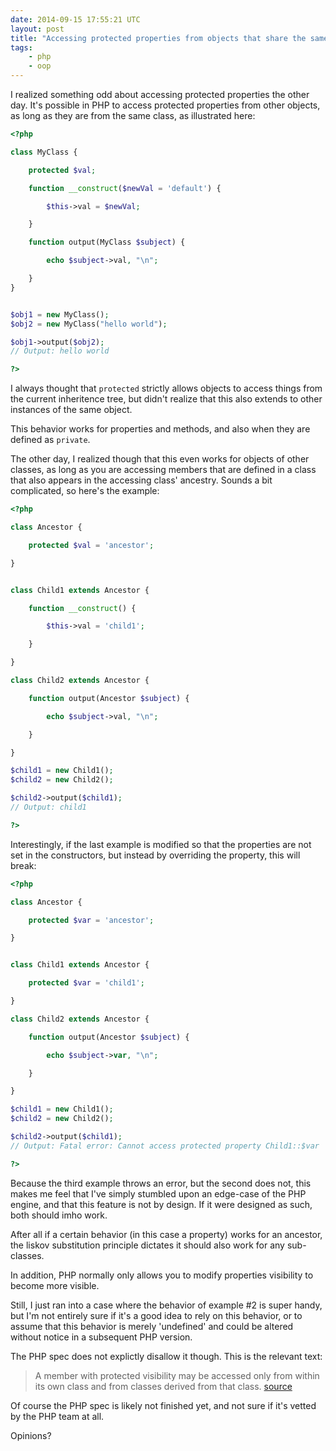 ```yaml
---
date: 2014-09-15 17:55:21 UTC
layout: post
title: "Accessing protected properties from objects that share the same ancestry."
tags:
    - php
    - oop
---
```


I realized something odd about accessing protected properties the other day.
It's possible in PHP to access protected properties from other objects, as
long as they are from the same class, as illustrated here:

```php
<?php

class MyClass {

    protected $val;

    function __construct($newVal = 'default') {

        $this->val = $newVal;

    }

    function output(MyClass $subject) {

        echo $subject->val, "\n";

    }
}


$obj1 = new MyClass();
$obj2 = new MyClass("hello world");

$obj1->output($obj2);
// Output: hello world

?>
```

I always thought that `protected` strictly allows objects to access things
from the current inheritence tree, but didn't realize that this also extends
to other instances of the same object.

This behavior works for properties and methods, and also when they are defined
as `private`.

The other day, I realized though that this even works for objects of other
classes, as long as you are accessing members that are defined in a class that
also appears in the accessing class' ancestry. Sounds a bit complicated, so
here's the example:

```php
<?php

class Ancestor {

    protected $val = 'ancestor';

}


class Child1 extends Ancestor {

    function __construct() {

        $this->val = 'child1';

    }

}

class Child2 extends Ancestor {

    function output(Ancestor $subject) {

        echo $subject->val, "\n";

    }

}

$child1 = new Child1();
$child2 = new Child2();

$child2->output($child1);
// Output: child1

?>
```

Interestingly, if the last example is modified so that the properties are not
set in the constructors, but instead by overriding the property, this will
break:

```php
<?php

class Ancestor {

    protected $var = 'ancestor';

}


class Child1 extends Ancestor {

    protected $var = 'child1';

}

class Child2 extends Ancestor {

    function output(Ancestor $subject) {

        echo $subject->var, "\n";

    }

}

$child1 = new Child1();
$child2 = new Child2();

$child2->output($child1);
// Output: Fatal error: Cannot access protected property Child1::$var

?>
```

Because the third example throws an error, but the second does not, this makes
me feel that I've simply stumbled upon an edge-case of the PHP engine, and
that this feature is not by design. If it were designed as such, both should
imho work.

After all if a certain behavior (in this case a property) works for an
ancestor, the liskov substitution principle dictates it should also work for
any sub-classes.

In addition, PHP normally only allows you to modify properties visibility to
become more visible.

Still, I just ran into a case where the behavior of example #2 is super handy,
but I'm not entirely sure if it's a good idea to rely on this behavior, or to
assume that this behavior is merely 'undefined' and could be altered without
notice in a subsequent PHP version.

The PHP spec does not explictly disallow it though. This is the relevant text:

> A member with protected visibility may be accessed only from within its own
> class and from classes derived from that class. [source][1]

Of course the PHP spec is likely not finished yet, and not sure if it's vetted
by the PHP team at all.

Opinions?

[1]: https://github.com/php/php-langspec/blob/master/spec/14-classes.md
